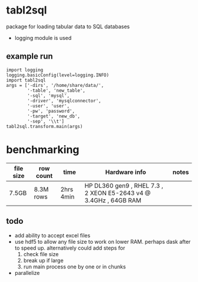# tabl2sql
package for loading tabular data to SQL databases  
* logging module is used


## example run
```
import logging  
logging.basicConfig(level=logging.INFO)  
import tabl2sql  
args = ['-dirs', '/home/share/data/',  
        '-table', 'new_table',  
        '-sql', 'mysql',  
        '-driver', 'mysqlconnector',  
        '-user', 'user',  
        '-pw', 'password',  
        '-target', 'new_db',  
        '-sep', '\\t']  
tabl2sql.transform.main(args)
```

# benchmarking

|file size | row count | time | Hardware info | notes |  
| --- | --- | --- | --- | --- |  
|7.5GB | 8.3M rows | 2hrs 4min | HP DL360 gen9 , RHEL 7.3 , 2 XEON E5-2643 v4 @ 3.4GHz , 64GB RAM | |  

## todo
* add ability to accept excel files  
* use hdf5 to allow any file size to work on lower RAM. perhaps dask after to speed up. alternatively could add steps for  
    1. check file size  
    2. break up if large    
    3. run main process one by one or in chunks  
* parallelize  
